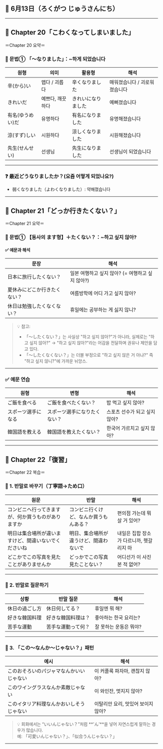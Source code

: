 ## 📅 6月13日（ろくがつ じゅうさんにち）

---

## 📘 Chapter 20「こわくなってしまいました」  
＝Chapter 20 요약＝  

### 📝 문법① 「〜なりました」：~하게 되었습니다

| 원형 | 의미 | 활용형 | 해석 |
|------|------|--------|------|
| 辛(から)い | 맵다 / 괴롭다 | 辛くなりました | 매워졌습니다 / 괴로워졌습니다 |
| きれいだ | 예쁘다, 깨끗하다 | きれいになりました | 예뻐졌습니다 |
| 有名(ゆうめい)だ | 유명하다 | 有名になりました | 유명해졌습니다 |
| 涼(すず)しい | 시원하다 | 涼しくなりました | 시원해졌습니다 |
| 先生(せんせい) | 선생님 | 先生になりました | 선생님이 되었습니다 |

---

### ❓ 最近どうなりましたか？(요즘 어떻게 되었나요?)

- 弱くなりました（よわくなりました）: 약해졌습니다

---

## 📘 Chapter 21「どっか行きたくない？」  
＝Chapter 21 요약＝  

### 📝 문법① 【동사의 ます형】＋たくない？：~하고 싶지 않아?

#### ✅ 예문과 해석

| 문장 | 해석 |
|------|------|
| 日本に旅行したくない？ | 일본 여행하고 싶지 않아? (= 여행하고 싶지 않아?) |
| 夏休みにどこか行きたくない？ | 여름방학에 어디 가고 싶지 않아? |
| 休日は勉強したくなくない？ | 휴일에는 공부하는 게 싫지 않니? |

> 💡 참고:
> - 「～したくない？」는 사실상 "하고 싶지 않아?"가 아니라, 실제로는 "하고 싶지 않아?" → "하고 싶지 않아?"라는 어감을 전달하며 권유나 제안을 담고 있다.
> - 「～したくなくない？」는 더블 부정으로 "하고 싶지 않은 거 아냐?" 즉 "하고 싶지 않니?"에 가까운 뉘앙스.

---

### ✅ 예문 연습

| 원형 | 변형 | 해석 |
|------|------|------|
| ご飯を食べる | ご飯を食べたくない？ | 밥 먹고 싶지 않아? |
| スポーツ選手になる | スポーツ選手になりたくない？ | 스포츠 선수가 되고 싶지 않아? |
| 韓国語を教える | 韓国語を教えたくない？ | 한국어 가르치고 싶지 않아? |

---

## 📘 Chapter 22「復習」  
＝Chapter 22 복습＝  

### 📝 1. 반말로 바꾸기（丁寧語→ため口）

| 원문 | 반말 | 해석 |
|------|------|------|
| コンビニへ行ってきますが、何か買うものがありますか | コンビニ行くけど、なんか買うもんある？ | 편의점 가는데 뭐 살 거 있어? |
| 明日は集合場所が違いますけど、間違いないでくださいね | 明日、集合場所が違うけど、間違わないで | 내일은 집합 장소가 다르니까, 헷갈리지 마 |
| どこかでこの写真を見たことがありませんか | どっかでこの写真見たことない？ | 어디선가 이 사진 본 적 없어? |

---

### 📝 2. 반말로 질문하기

| 상황 | 반말 질문 | 해석 |
|------|-----------|------|
| 休日の過ごし方 | 休日何してる？ | 휴일엔 뭐 해? |
| 好きな韓国料理 | 好きな韓国料理は？ | 좋아하는 한국 요리는? |
| 苦手な運動 | 苦手な運動って何？ | 잘 못하는 운동은 뭐야? |

---

### 📝 3. 「この〜なんか〜じゃない？」패턴

| 예시 | 해석 |
|------|------|
| このおそろいのパジャマなんかいいじゃない | 이 커플룩 파자마, 괜찮지 않아? |
| このワイングラスなんか素敵じゃない | 이 와인잔, 멋지지 않아? |
| このイタリア料理なんかおいしそうじゃない | 이탈리안 요리, 맛있어 보이지 않아? |

> 💡 회화에서는 “いいんじゃない？”처럼 **'ん'**을 넣어 자연스럽게 말하는 경우가 많습니다.  
예: 「可愛いんじゃない？」、「似合うんじゃない？」

---
